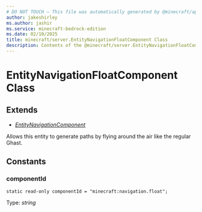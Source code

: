 ```yaml
---
# DO NOT TOUCH — This file was automatically generated by @minecraft/api-docs-generator, to report problems file an issue at https://github.com/Mojang/minecraft-scripting-libraries
author: jakeshirley
ms.author: jashir
ms.service: minecraft-bedrock-edition
ms.date: 02/10/2025
title: minecraft/server.EntityNavigationFloatComponent Class
description: Contents of the @minecraft/server.EntityNavigationFloatComponent class.
---
```

# EntityNavigationFloatComponent Class

## Extends
- [*EntityNavigationComponent*](EntityNavigationComponent.md)

Allows this entity to generate paths by flying around the air like the regular Ghast.

## Constants

### **componentId**
`static read-only componentId = "minecraft:navigation.float";`

Type: *string*

